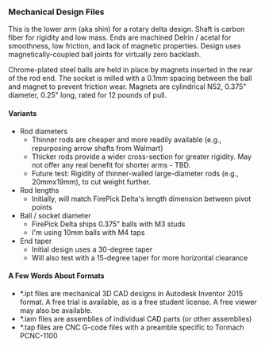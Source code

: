 ### Mechanical Design Files

This is the lower arm (aka shin) for a rotary delta design.
Shaft is carbon fiber for rigidity and low mass.
Ends are machined Delrin / acetal for smoothness, low friction, and lack of magnetic properties.
Design uses magnetically-coupled ball joints for virtually zero backlash.

Chrome-plated steel balls are held in place by magnets inserted in the rear of the rod end.
The socket is milled with a 0.1mm spacing between the ball and magnet to prevent friction wear.
Magnets are cylindrical N52, 0.375" diameter, 0.25" long, rated for 12 pounds of pull.

#### Variants
* Rod diameters
  * Thinner rods are cheaper and more readily available (e.g., repurposing arrow shafts from Walmart)
  * Thicker rods provide a wider cross-section for greater rigidity.  May not offer any real benefit for shorter arms - TBD.
  * Future test: Rigidity of thinner-walled large-diameter rods (e.g., 20mmx19mm), to cut weight further.
* Rod lengths
  * Initially, will match FirePick Delta's length dimension between pivot points
* Ball / socket diameter
  * FirePick Delta ships 0.375" balls with M3 studs
  * I'm using 10mm balls with M4 taps
* End taper
  * Initial design uses a 30-degree taper
  * Will also test with a 15-degree taper for more horizontal clearance

#### A Few Words About Formats

* *.ipt files are mechanical 3D CAD designs in Autodesk Inventor 2015 format.  A free trial is available, as is a free student license.  A free viewer may also be available.
* *.iam files are assemblies of individual CAD parts (or other assemblies)
* *.tap files are CNC G-code files with a preamble specific to Tormach PCNC-1100
